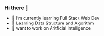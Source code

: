 ### Hi there 👋
- 🌱 I’m currently learning Full Stack Web Dev
- 🌱 Learning Data Structure and Algorithm
- 🔭 want to work on Aritficial intelligence

<!--
**ibugithub/ibugithub** is a ✨ _special_ ✨ repository because its `README.md` (this file) appears on your GitHub profile.

Here are some ideas to get you started:

- 👯 I’m looking to collaborate on ...
- 🤔 I’m looking for help with ...
- 💬 Ask me about ...
- 📫 How to reach me: ...
- 😄 Pronouns: ...
- ⚡ Fun fact: ...
-->
